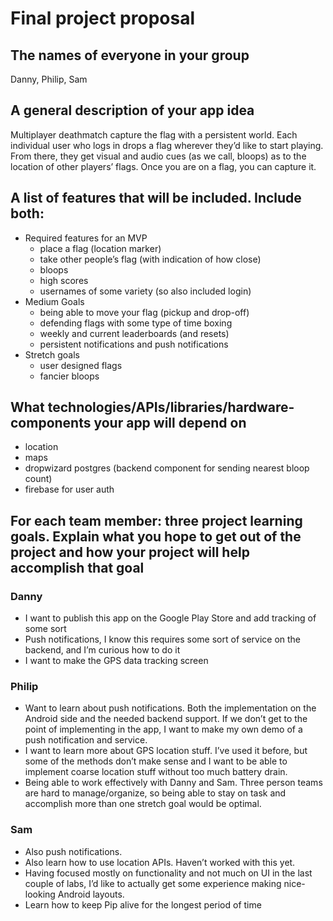 # Final project proposal


## The names of everyone in your group
Danny, Philip, Sam


## A general description of your app idea
Multiplayer deathmatch capture the flag with a persistent world. Each individual user who logs in drops a flag wherever they’d like to start playing. From there, they get visual and audio cues (as we call, bloops) as to the location of other players’ flags. Once you are on a flag, you can capture it.


## A list of features that will be included. Include both:
- Required features for an MVP
    - place a flag (location marker)
    - take other people’s flag (with indication of how close)
    - bloops
    - high scores
    - usernames of some variety (so also included login)
- Medium Goals
    - being able to move your flag (pickup and drop-off)
    - defending flags with some type of time boxing
    - weekly and current leaderboards (and resets)
    - persistent notifications and push notifications 
- Stretch goals
    - user designed flags
    - fancier bloops


## What technologies/APIs/libraries/hardware-components your app will depend on
- location
- maps
- dropwizard postgres (backend component for sending nearest bloop count)
- firebase for user auth


## For each team member: three project learning goals. Explain what you hope to get out of the project and how your project will help accomplish that goal
### Danny
- I want to publish this app on the Google Play Store and add tracking of some sort
- Push notifications, I know this requires some sort of service on the backend, and I’m curious how to do it
- I want to make the GPS data tracking screen


### Philip
- Want to learn about push notifications. Both the implementation on the Android side and the needed backend support. If we don’t get to the point of implementing in the app, I want to make my own demo of a push notification and service.
- I want to learn more about GPS location stuff. I’ve used it before, but some of the methods don’t make sense and I want to be able to implement coarse location stuff without too much battery drain.
- Being able to work effectively with Danny and Sam. Three person teams are hard to manage/organize, so being able to stay on task and accomplish more than one stretch goal would be optimal.


### Sam
- Also push notifications.
- Also learn how to use location APIs. Haven’t worked with this yet. 
- Having focused mostly on functionality and not much on UI in the last couple of labs, I’d like to actually get some experience making nice-looking Android layouts.
- Learn how to keep Pip alive for the longest period of time
